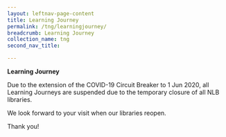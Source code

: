 ```yaml
---
layout: leftnav-page-content
title: Learning Journey
permalink: /tng/learningjourney/
breadcrumb: Learning Journey
collection_name: tng
second_nav_title: 

---
```


**Learning Journey** 

Due to the extension of the COVID-19 Circuit Breaker to 1 Jun 2020, all Learning Journeys are suspended due to the temporary closure of all NLB libraries. 

We look forward to your visit when our libraries reopen. 

Thank you!

 

